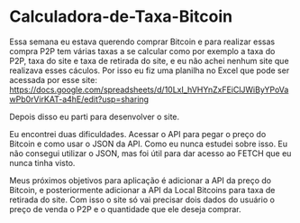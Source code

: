 # Calculadora-de-Taxa-Bitcoin

Essa semana eu estava querendo comprar Bitcoin e para realizar essas compra P2P tem várias taxas a se calcular como por exemplo a taxa do P2P, taxa do site e taxa de retirada do site, e eu não achei nenhum site que realizava esses cáculos. Por isso eu fiz uma planilha no Excel que pode ser acessada por esse site:
https://docs.google.com/spreadsheets/d/10LxI_hVHYnZxFEiClJWiByYPoVawPb0rVirKAT-a4hE/edit?usp=sharing

Depois disso eu parti para desenvolver o site. 

Eu encontrei duas dificuldades. Acessar o API para pegar o preço do Bitcoin e como usar o JSON da API. Como eu nunca estudei sobre isso. Eu não consegui utilizar o JSON, mas foi útil para dar acesso ao FETCH que eu nunca tinha visto. 

Meus próximos objetivos para aplicação é adicionar a API da preço do Bitcoin, e posteriormente adicionar a API da Local Bitcoins para taxa de retirada do site. Com isso o site só vai precisar dois dados do usuário o preço de venda o P2P e o quantidade que ele deseja comprar. 
